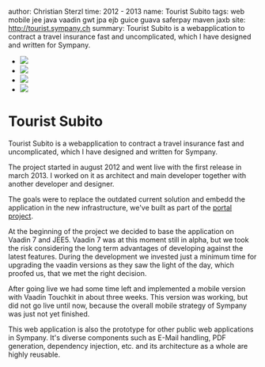 author: Christian Sterzl
time: 2012 - 2013
name: Tourist Subito
tags: web mobile jee java vaadin gwt jpa ejb guice guava saferpay maven jaxb
site: http://tourist.sympany.ch
summary: Tourist Subito is a webapplication to contract a travel insurance fast and uncomplicated, which I have designed and written for Sympany.

<div class="flex-container">
<div class="flexslider">
  <ul class="slides">
    <li>
      <img src="/assets/projects/tourist/tourist-desktop.png" />
    </li>
    <li>
      <img src="/assets/projects/tourist/tourist-admin.png" />
    </li>
    <li>
      <img src="/assets/projects/tourist/tourist-mobile.png" />
    </li>
    <li>
      <img src="/assets/projects/tourist/tourist-mobile2.png" />
    </li>
  </ul>
</div>
</div>
<script type="text/javascript">
$('.flexslider').flexslider();
</script>

# Tourist Subito

Tourist Subito is a webapplication to contract a travel insurance fast and uncomplicated, which I have designed and written for Sympany.

The project started in august 2012 and went live with the first release in march 2013. I worked on it as architect and main developer together with another developer and designer.

The goals were to replace the outdated current solution and embedd the application in the new infrastructure, we've built as part of the [portal project](/cc/projects/extranet-sympany).

At the beginning of the project we decided to base the application on Vaadin 7 and JEE5. Vaadin 7 was at this moment still in alpha, but we took the risk considering the long term advantages of developing against the latest features. During the development we invested just a minimum time for upgrading the vaadin versions as they saw the light of the day, which proofed us, that we met the right decision.

After going live we had some time left and implemented a mobile version with Vaadin Touchkit in about three weeks. This version was working, but did not go live until now, because the overall mobile strategy of Sympany was just not yet finished.

This web application is also the prototype for other public web applications in Sympany. It's diverse components such as E-Mail handling, PDF generation, dependency injection, etc. and its architecture as a whole are highly reusable.
